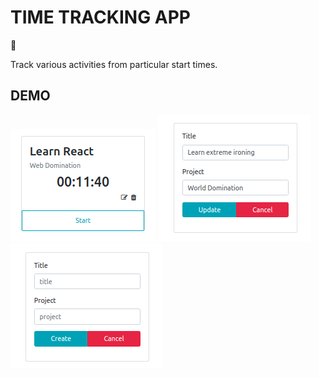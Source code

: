 # TIME TRACKING APP

:beginner:

Track various activities from particular start times.

## DEMO

![Alt text](public/demo/timer-ui.png) ![Alt text](public/demo/update-timer-form.png) ![Alt text](public/demo/create-timer-form.png)
